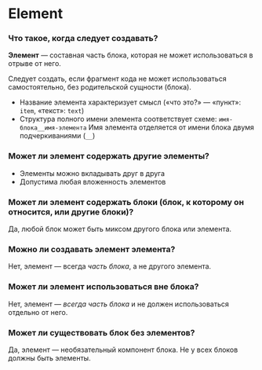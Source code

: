 # Element

### Что такое, когда следует создавать?

**Элемент** — составная часть блока, которая не может использоваться в отрыве от него.

Следует создать, если фрагмент кода не может использоваться самостоятельно, без родительской сущности (блока).

* Название элемента характеризует смысл («что это?» — «пункт»: `item`, «текст»: `text`)
* Структура полного имени элемента соответствует схеме: `имя-блока__имя-элемента` Имя элемента отделяется от имени блока двумя подчеркиваниями (`__`)

### Может ли элемент содержать другие элементы?

* Элементы можно вкладывать друг в друга
* Допустима любая вложенность элементов

### Может ли элемент содержать блоки (блок, к которому он относится, или другие блоки)?

Да, любой блок может быть миксом другого блока или элемента.

### Можно ли создавать элемент элемента?

Нет, элемент — всегда _часть_ _блока_, а не другого элемента.

### Может ли элемент использоваться вне блока?

Нет, элемент — _всегда часть блока_ и не должен использоваться отдельно от него.

### Может ли существовать блок без элементов?

Да, элемент — необязательный компонент блока. Не у всех блоков должны быть элементы.

